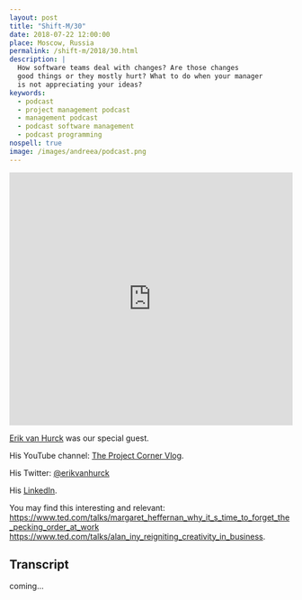 ```yaml
---
layout: post
title: "Shift-M/30"
date: 2018-07-22 12:00:00
place: Moscow, Russia
permalink: /shift-m/2018/30.html
description: |
  How software teams deal with changes? Are those changes
  good things or they mostly hurt? What to do when your manager
  is not appreciating your ideas?
keywords:
  - podcast
  - project management podcast
  - management podcast
  - podcast software management
  - podcast programming
nospell: true
image: /images/andreea/podcast.png
---
```


<iframe width="100%" height="450" scrolling="no" frameborder="no" allow="autoplay" src="https://w.soundcloud.com/player/?url=https%3A//api.soundcloud.com/tracks/475516281&color=%23ff5500&auto_play=false&hide_related=false&show_comments=true&show_user=true&show_reposts=false&show_teaser=true&visual=true"></iframe>

[Erik van Hurck](http://www.theprojectcornerblog.com/) was our special guest.

His YouTube channel: [The Project Corner Vlog](http://bit.ly/YT_TPC).

His Twitter: [@erikvanhurck](https://twitter.com/erikvanhurck)

His [LinkedIn](https://www.linkedin.com/in/erikvanhurck/).

You may find this interesting and relevant:
https://www.ted.com/talks/margaret_heffernan_why_it_s_time_to_forget_the_pecking_order_at_work
https://www.ted.com/talks/alan_iny_reigniting_creativity_in_business.

## Transcript

coming...

